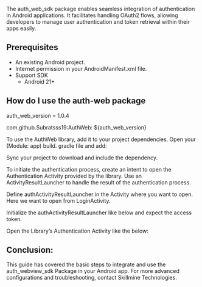 The auth_web_sdk package enables seamless integration of authentication in Android applications. It facilitates handling OAuth2 flows, allowing developers to manage user authentication and token retrieval within their apps easily.
 
## Prerequisites
 
- An existing Android project.
- Internet permission in your AndroidManifest.xml file.
- Support SDK
    - Android 21+
 
## How do I use the auth-web package

auth_web_version = 1.0.4

com.github.Subratsss19:AuthWeb: ${auth_web_version} 

To use the AuthWeb library, add it to your project dependencies.
Open your (Module: app) build. gradle file and add: 

Sync your project to download and include the dependency.

To initiate the authentication process, create an intent to open the Authentication Activity provided by the library. Use an ActivityResultLauncher to handle the result of the authentication process. 

Define authActivityResultLauncher in the Activity where you want to open. Here we want to open from LoginActivity. 


Initialize the authActivityResultLauncher like below and expect the access token.



Open the Library’s Authentication Activity like the below:

## Conclusion: 

This guide has covered the basic steps to integrate and use the auth_webview_sdk Package in your Android app. For more advanced configurations and troubleshooting, contact Skillmine Technologies. 
